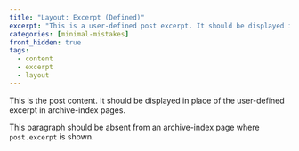 ```yaml
---
title: "Layout: Excerpt (Defined)"
excerpt: "This is a user-defined post excerpt. It should be displayed in place of the post content in archive-index pages."
categories: [minimal-mistakes]
front_hidden: true
tags:
  - content
  - excerpt
  - layout
---
```


This is the post content. It should be displayed in place of the user-defined excerpt in archive-index pages.

This paragraph should be absent from an archive-index page where `post.excerpt` is shown.
